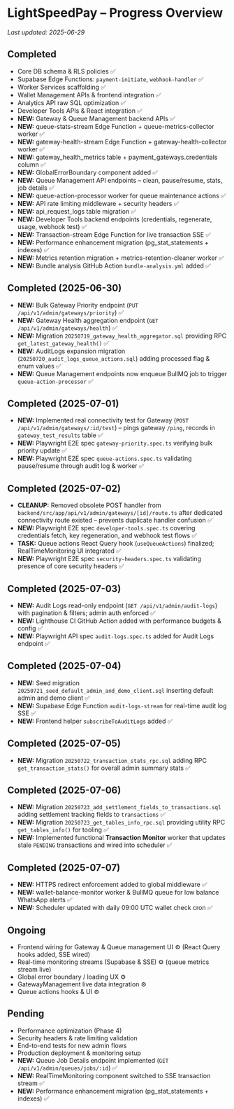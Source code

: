 # LightSpeedPay – Progress Overview

_Last updated: 2025-06-29_

## Completed
- Core DB schema & RLS policies ✅
- Supabase Edge Functions: `payment-initiate`, `webhook-handler` ✅
- Worker Services scaffolding ✅
- Wallet Management APIs & frontend integration ✅
- Analytics API raw SQL optimization ✅
- Developer Tools APIs & React integration ✅
- **NEW:** Gateway & Queue Management backend APIs ✅
- **NEW:** queue-stats-stream Edge Function + queue-metrics-collector worker ✅
- **NEW:** gateway-health-stream Edge Function + gateway-health-collector worker ✅
- **NEW:** gateway_health_metrics table + payment_gateways.credentials column ✅
- **NEW:** GlobalErrorBoundary component added ✅
- **NEW:** Queue Management API endpoints – clean, pause/resume, stats, job details ✅
- **NEW:** queue-action-processor worker for queue maintenance actions ✅
- **NEW:** API rate limiting middleware + security headers ✅
- **NEW:** api_request_logs table migration ✅
- **NEW:** Developer Tools backend endpoints (credentials, regenerate, usage, webhook test) ✅
- **NEW:** Transaction-stream Edge Function for live transaction SSE ✅
- **NEW:** Performance enhancement migration (pg_stat_statements + indexes) ✅
- **NEW:** Metrics retention migration + metrics-retention-cleaner worker ✅
- **NEW:** Bundle analysis GitHub Action `bundle-analysis.yml` added ✅

## Completed (2025-06-30)
- **NEW:** Bulk Gateway Priority endpoint (`PUT /api/v1/admin/gateways/priority`) ✅
- **NEW:** Gateway Health aggregation endpoint (`GET /api/v1/admin/gateways/health`) ✅
- **NEW:** Migration `20250719_gateway_health_aggregator.sql` providing RPC `get_latest_gateway_health()` ✅
- **NEW:** AuditLogs expansion migration (`20250720_audit_logs_queue_actions.sql`) adding processed flag & enum values ✅
- **NEW:** Queue Management endpoints now enqueue BullMQ job to trigger `queue-action-processor` ✅

## Completed (2025-07-01)
- **NEW:** Implemented real connectivity test for Gateway (`POST /api/v1/admin/gateways/:id/test`) – pings gateway `/ping`, records in `gateway_test_results` table ✅
- **NEW:** Playwright E2E spec `gateway-priority.spec.ts` verifying bulk priority update ✅
- **NEW:** Playwright E2E spec `queue-actions.spec.ts` validating pause/resume through audit log & worker ✅

## Completed (2025-07-02)
- **CLEANUP:** Removed obsolete POST handler from `backend/src/app/api/v1/admin/gateways/[id]/route.ts` after dedicated connectivity route existed – prevents duplicate handler confusion ✅
- **NEW:** Playwright E2E spec `developer-tools.spec.ts` covering credentials fetch, key regeneration, and webhook test flows ✅
- **TASK:** Queue actions React Query hook (`useQueueActions`) finalized; RealTimeMonitoring UI integrated ✅
- **NEW:** Playwright E2E spec `security-headers.spec.ts` validating presence of core security headers ✅

## Completed (2025-07-03)
- **NEW:** Audit Logs read-only endpoint (`GET /api/v1/admin/audit-logs`) with pagination & filters; admin auth enforced ✅
- **NEW:** Lighthouse CI GitHub Action added with performance budgets & config ✅
- **NEW:** Playwright API spec `audit-logs.spec.ts` added for Audit Logs endpoint ✅

## Completed (2025-07-04)
- **NEW:** Seed migration `20250721_seed_default_admin_and_demo_client.sql` inserting default admin and demo client ✅
- **NEW:** Supabase Edge Function `audit-logs-stream` for real-time audit log SSE ✅
- **NEW:** Frontend helper `subscribeToAuditLogs` added ✅

## Completed (2025-07-05)
- **NEW:** Migration `20250722_transaction_stats_rpc.sql` adding RPC `get_transaction_stats()` for overall admin summary stats ✅

## Completed (2025-07-06)
- **NEW:** Migration `20250723_add_settlement_fields_to_transactions.sql` adding settlement tracking fields to `transactions` ✅
- **NEW:** Migration `20250723_get_tables_info_rpc.sql` providing utility RPC `get_tables_info()` for tooling ✅
- **NEW:** Implemented functional **Transaction Monitor** worker that updates stale `PENDING` transactions and wired into scheduler ✅

## Completed (2025-07-07)
- **NEW:** HTTPS redirect enforcement added to global middleware ✅
- **NEW:** wallet-balance-monitor worker & BullMQ queue for low balance WhatsApp alerts ✅
- **NEW:** Scheduler updated with daily 09:00 UTC wallet check cron ✅

## Ongoing
- Frontend wiring for Gateway & Queue management UI ⚙️ (React Query hooks added, SSE wired)
- Real-time monitoring streams (Supabase & SSE) ⚙️ (queue metrics stream live)
- Global error boundary / loading UX ⚙️
- GatewayManagement live data integration ⚙️
- Queue actions hooks & UI ⚙️

## Pending
- Performance optimization (Phase 4)
- Security headers & rate limiting validation
- End-to-end tests for new admin flows
- Production deployment & monitoring setup
- **NEW:** Queue Job Details endpoint implemented (`GET /api/v1/admin/queues/jobs/:id`) ✅
- **NEW:** RealTimeMonitoring component switched to SSE transaction stream ✅
- **NEW:** Performance enhancement migration (pg_stat_statements + indexes) ✅ 